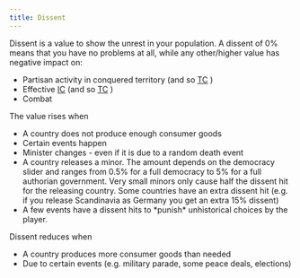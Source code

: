 ```yaml
---
title: Dissent
---
```

 Dissent is a value to show the unrest in your population. A dissent of 0% means that you have no problems at all, while any other/higher value has negative impact on:

*   Partisan activity in conquered territory (and so [TC](/wiki/TC "TC") )
*   Effective [IC](/wiki/IC "IC") (and so [TC](/wiki/TC "TC") )
*   Combat

The value rises when

*   A country does not produce enough consumer goods
*   Certain events happen
*   Minister changes - even if it is due to a random death event
*   A country releases a minor. The amount depends on the democracy slider and ranges from 0.5% for a full democracy to 5% for a full authorian government. Very small minors only cause half the dissent hit for the releasing country. Some countries have an extra dissent hit (e.g. if you release Scandinavia as Germany you get an extra 15% dissent)
*   A few events have a dissent hits to \*punish\* unhistorical choices by the player.

Dissent reduces when

*   A country produces more consumer goods than needed
*   Due to certain events (e.g. military parade, some peace deals, elections)